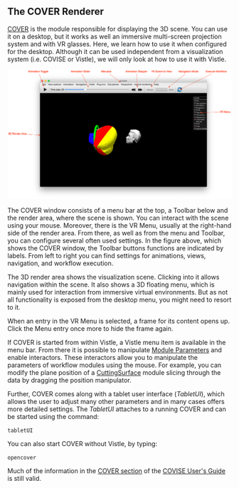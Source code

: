 ## The COVER Renderer

[COVER](project:#mod-COVER) is the module responsible for displaying the 3D scene. You can use it on a desktop, but it works as well an immersive multi-screen projection system and with VR glasses. Here, we learn how to use it when configured for the desktop. Although it can be used independent from a visualization system (i.e. COVISE or Vistle), we will only look at how to use it with Vistle.

![Figure 2: COVER renderer with desktop and VR user interface.](cover-annotated.png)

The COVER window consists of a menu bar at the top, a Toolbar below and the render area, where
the scene is shown. You can interact with the scene using your mouse. Moreover, there is the VR
Menu, usually at the right-hand side of the render area. From there, as well as from the menu and
Toolbar, you can configure several often used settings. In the figure above, which shows the COVER window,
the Toolbar buttons functions are indicated by labels. From left to right you can find settings for
animations, views, navigation, and workflow execution.

The 3D render area shows the visualization scene. Clicking into it allows navigation within the scene. It also shows a 3D floating menu, which is mainly used for interaction from immersive virtual environments. But as not all functionality is exposed from the desktop menu, you might need to resort to it.


When an entry in the VR Menu is selected, a frame for its content opens up. Click the Menu entry
once more to hide the frame again.

If COVER is started from within Vistle, a Vistle menu item is available in the menu bar. From there it is
possible to manipulate [Module Parameters](../gui/use.md#module-parameters) and enable interactors.
These interactors allow you to manipulate the parameters of workflow modules using the mouse.
For example, you can modify the plane position of a [CuttingSurface](project:#mod-CuttingSurface) module slicing through the data by dragging the position manipulator.

Further, COVER comes along with a tablet user interface (*TabletUI*), which allows the user to adjust
many other parameters and in many cases offers more detailed settings. The *TabletUI* attaches to a
running COVER and can be started using the command:

    tabletUI

You can also start COVER without Vistle, by typing:

    opencover

Much of the information in the [COVER section](https://fs.hlrs.de/projects/covise/doc/html/usersguide/cover/cover.html) of the [COVISE User's Guide](https://fs.hlrs.de/projects/covise/doc/pdf/usersguide.pdf) is still valid.
